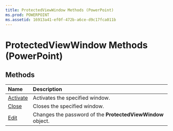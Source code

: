 ```yaml
---
title: ProtectedViewWindow Methods (PowerPoint)
ms.prod: POWERPOINT
ms.assetid: 16913a41-ef0f-472b-a6ce-d9c17fca011b
---
```



# ProtectedViewWindow Methods (PowerPoint)

## Methods



|**Name**|**Description**|
|:-----|:-----|
|[Activate](protectedviewwindow-activate-method-powerpoint.md)|Activates the specified window.|
|[Close](protectedviewwindow-close-method-powerpoint.md)|Closes the specified window.|
|[Edit](protectedviewwindow-edit-method-powerpoint.md)|Changes the password of the  **ProtectedViewWindow** object.|


